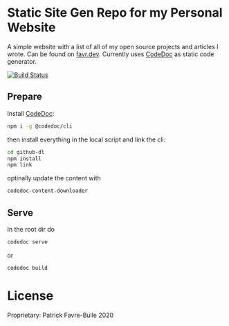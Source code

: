 # Static Site Gen Repo for my Personal Website

A simple website with a list of all of my open source projects and articles I wrote. Can be found on [favr.dev](https://favr.dev). Currently uses [CodeDoc](https://github.com/CONNECT-platform/codedoc/) as static code generator.

[![Build Status](https://travis-ci.org/patrickfav/website-favre.svg?branch=master)](https://travis-ci.org/patrickfav/website-favre)

## Prepare

Install [CodeDoc](https://github.com/CONNECT-platform/codedoc/):

```bash
npm i -g @codedoc/cli
```

then install everything in the local script and link the cli:

```bash
cd github-dl
npm install
npm link 
```

optinally update the content with

````bash
codedoc-content-downloader
````

## Serve

In the root dir do

````bash
codedoc serve
````

or

````bash
codedoc build
```` 

# License

Proprietary: Patrick Favre-Bulle 2020
